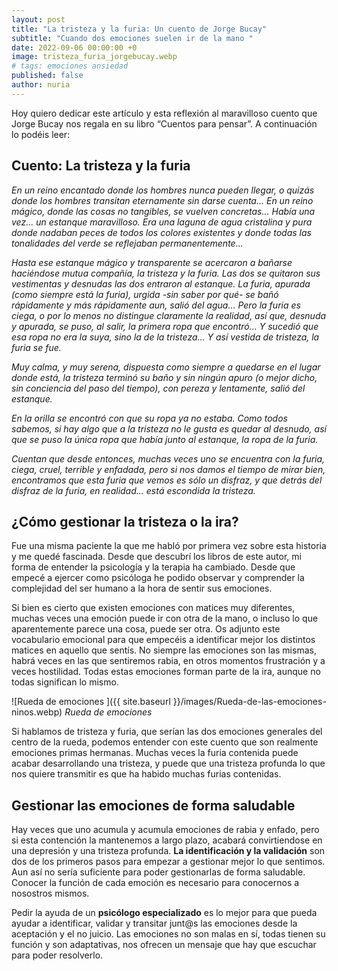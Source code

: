 ```yaml
---
layout: post
title: "La tristeza y la furia: Un cuento de Jorge Bucay"
subtitle: "Cuando dos emociones suelen ir de la mano "
date: 2022-09-06 00:00:00 +0
image: tristeza_furia_jorgebucay.webp
# tags: emociones ansiedad
published: false
author: nuria
---
```


Hoy quiero dedicar este artículo y esta reflexión al maravilloso cuento que Jorge Bucay nos regala en su libro “Cuentos para pensar”. A continuación lo podéis leer:

<!-- more -->

## Cuento: La tristeza y la furia

*En un reino encantado donde los hombres nunca pueden llegar, o quizás donde los hombres transitan eternamente sin darse cuenta...
En un reino mágico, donde las cosas no tangibles, se vuelven concretas...
Había una vez... un estanque maravilloso.
Era una laguna de agua cristalina y pura donde nadaban peces de todos los colores existentes y donde todas las tonalidades del verde se reflejaban permanentemente...*

*Hasta ese estanque mágico y transparente se acercaron a bañarse haciéndose mutua compañía, la tristeza y la furia.
Las dos se quitaron sus vestimentas y desnudas las dos entraron al estanque.
La furia, apurada (como siempre está la furia), urgida -sin saber por qué- se bañó rápidamente y más rápidamente aun, salió del agua...
Pero la furia es ciega, o por lo menos no distingue claramente la realidad, así que, desnuda y apurada, se puso, al salir, la primera ropa que encontró...
Y sucedió que esa ropa no era la suya, sino la de la tristeza...
Y así vestida de tristeza, la furia se fue.*

*Muy calma, y muy serena, dispuesta como siempre a quedarse en el lugar donde está, la tristeza terminó su baño y sin ningún apuro (o mejor dicho, sin conciencia del paso del tiempo), con pereza y lentamente, salió del estanque.*

*En la orilla se encontró con que su ropa ya no estaba.
Como todos sabemos, si hay algo que a la tristeza no le gusta es quedar al desnudo, así que se puso la única ropa que había junto al estanque, la ropa de la furia.*

*Cuentan que desde entonces, muchas veces uno se encuentra con la furia, ciega, cruel, terrible y enfadada, pero si nos damos el tiempo de mirar bien, encontramos que esta furia que vemos es sólo un disfraz, y que detrás del disfraz de la furia, en realidad... está escondida la tristeza.*

## ¿Cómo gestionar la tristeza o la ira? 

Fue una misma paciente la que me habló por primera vez sobre esta historia y me quedé fascinada. Desde que descubrí los libros de este autor, mi forma de entender la psicología y la terapia ha cambiado. Desde que empecé a ejercer como psicóloga he podido observar y comprender la complejidad del ser humano a la hora de sentir sus emociones. 

Si bien es cierto que existen emociones con matices muy diferentes, muchas veces una emoción puede ir con otra de la mano, o incluso lo que aparentemente parece una cosa, puede ser otra. Os adjunto este vocabulario emocional para que empecéis a identificar mejor los distintos matices en aquello que sentís. No siempre las emociones son las mismas, habrá veces en las que sentiremos rabia, en otros momentos frustración y a veces hostilidad. Todas estas emociones forman parte de la ira, aunque no todas significan lo mismo.

![Rueda de emociones ]({{ site.baseurl }}/images/Rueda-de-las-emociones-ninos.webp)
*Rueda de emociones*

Si hablamos de tristeza y furia, que serían las dos emociones generales del centro de la rueda, podemos entender con este cuento que son realmente emociones primas hermanas. Muchas veces la furia contenida puede acabar desarrollando una tristeza, y puede que una tristeza profunda lo que nos quiere transmitir es que ha habido muchas furias contenidas. 

## Gestionar las emociones de forma saludable

Hay veces que uno acumula y acumula emociones de rabia y enfado, pero si esta contención la mantenemos a largo plazo, acabará convirtiendose en una depresión y una tristeza profunda. **La identificación y la validación** son dos de los primeros pasos para empezar a gestionar mejor lo que sentimos. Aun así no sería suficiente para poder gestionarlas de forma saludable. Conocer la función de cada emoción es necesario para conocernos a nosostros mismos. 

Pedir la ayuda de un **psicólogo especializado** es lo mejor para que pueda ayudar a identificar, validar y transitar junt@s las emociones desde la aceptación y el no juicio. Las emociones no son malas en sí, todas tienen su función y son adaptativas, nos ofrecen un mensaje que hay que escuchar para poder resolverlo. 

